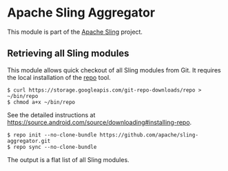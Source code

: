 # Apache Sling Aggregator

This module is part of the [Apache Sling](https://sling.apache.org) project.

## Retrieving all Sling modules

This module allows quick checkout of all Sling modules from Git. It requires
the local installation of the [repo](https://android.googlesource.com/tools/repo) tool.

```
$ curl https://storage.googleapis.com/git-repo-downloads/repo > ~/bin/repo
$ chmod a+x ~/bin/repo
```

See the detailed instructions at https://source.android.com/source/downloading#installing-repo.

```
$ repo init --no-clone-bundle https://github.com/apache/sling-aggregator.git
$ repo sync --no-clone-bundle
```

The output is a flat list of all Sling modules.
